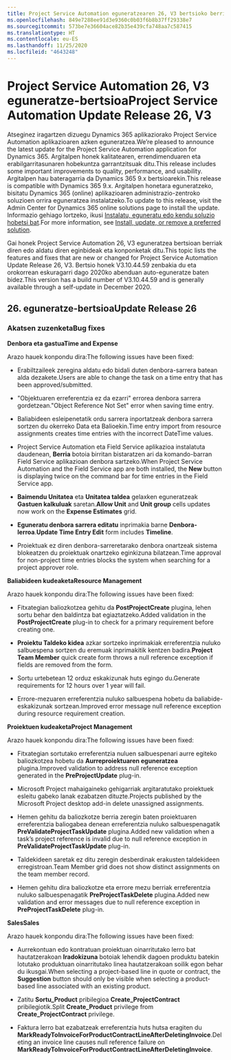 ```yaml
---
title: Project Service Automation eguneratzearen 26, V3 bertsioko berrikuntzak edo aldaketak
ms.openlocfilehash: 849e7288ee91d3e9360c0b03f6b8b37ff29338e7
ms.sourcegitcommit: 573be7e36604ace82b35e439cfa748aa7c587415
ms.translationtype: HT
ms.contentlocale: eu-ES
ms.lasthandoff: 11/25/2020
ms.locfileid: "4643248"
---
```

<a name="project-service-automation-update-release-26-v3"></a><span data-ttu-id="44fa0-102">Project Service Automation 26, V3 eguneratze-bertsioa</span><span class="sxs-lookup"><span data-stu-id="44fa0-102">Project Service Automation Update Release 26, V3</span></span>
================================================

<span data-ttu-id="44fa0-103">Atseginez iragartzen dizuegu Dynamics 365 aplikaziorako Project Service Automation aplikazioaren azken eguneratzea.</span><span class="sxs-lookup"><span data-stu-id="44fa0-103">We’re pleased to announce the latest update for the Project Service Automation application for Dynamics 365.</span></span> <span data-ttu-id="44fa0-104">Argitalpen honek kalitatearen, errendimenduaren eta erabilgarritasunaren hobekuntza garrantzitsuak ditu.</span><span class="sxs-lookup"><span data-stu-id="44fa0-104">This release includes some important improvements to quality, performance, and usability.</span></span> <span data-ttu-id="44fa0-105">Argitalpen hau bateragarria da Dynamics 365 9.x bertsioarekin.</span><span class="sxs-lookup"><span data-stu-id="44fa0-105">This release is compatible with Dynamics 365 9.x.</span></span> <span data-ttu-id="44fa0-106">Argitalpen honetara eguneratzeko, bisitatu Dynamics 365 (online) aplikazioaren administrazio-zentroko soluzioen orrira eguneratzea instalatzeko.</span><span class="sxs-lookup"><span data-stu-id="44fa0-106">To update to this release, visit the Admin Center for Dynamics 365 online solutions page to install the update.</span></span> <span data-ttu-id="44fa0-107">Informazio gehiago lortzeko, ikusi [Instalatu, eguneratu edo kendu soluzio hobetsi bat](https://docs.microsoft.com/power-platform/admin/install-remove-preferred-solution).</span><span class="sxs-lookup"><span data-stu-id="44fa0-107">For more information, see [Install, update, or remove a preferred solution](https://docs.microsoft.com/power-platform/admin/install-remove-preferred-solution).</span></span>

<span data-ttu-id="44fa0-108">Gai honek Project Service Automation 26, V3 eguneratzea bertsioan berriak diren edo aldatu diren eginbideak eta konponketak ditu.</span><span class="sxs-lookup"><span data-stu-id="44fa0-108">This topic lists the features and fixes that are new or changed for Project Service Automation Update Release 26, V3.</span></span> <span data-ttu-id="44fa0-109">Bertsio honek V3.10.44.59 zenbakia du eta orokorrean eskuragarri dago 2020ko abenduan auto-eguneratze baten bidez.</span><span class="sxs-lookup"><span data-stu-id="44fa0-109">This version has a build number of V3.10.44.59 and is generally available through a self-update in December 2020.</span></span>

<a name="update-release-26"></a><span data-ttu-id="44fa0-110">26. eguneratze-bertsioa</span><span class="sxs-lookup"><span data-stu-id="44fa0-110">Update Release 26</span></span>
-----------------

### <a name="bug-fixes"></a><span data-ttu-id="44fa0-111">Akatsen zuzenketa</span><span class="sxs-lookup"><span data-stu-id="44fa0-111">Bug fixes</span></span>

<span data-ttu-id="44fa0-112">**Denbora eta gastua**</span><span class="sxs-lookup"><span data-stu-id="44fa0-112">**Time and Expense**</span></span>

<span data-ttu-id="44fa0-113">Arazo hauek konpondu dira:</span><span class="sxs-lookup"><span data-stu-id="44fa0-113">The following issues have been fixed:</span></span>

-   <span data-ttu-id="44fa0-114">Erabiltzaileek zeregina aldatu edo bidali duten denbora-sarrera batean alda dezakete.</span><span class="sxs-lookup"><span data-stu-id="44fa0-114">Users are able to change the task on a time entry that has been approved/submitted.</span></span>

-   <span data-ttu-id="44fa0-115">"Objektuaren erreferentzia ez da ezarri" errorea denbora sarrera gordetzean.</span><span class="sxs-lookup"><span data-stu-id="44fa0-115">"Object Reference Not Set" error when saving time entry.</span></span>

-   <span data-ttu-id="44fa0-116">Baliabideen esleipenetatik ordu sarrera inportatzeak denbora sarrera sortzen du okerreko Data eta Balioekin.</span><span class="sxs-lookup"><span data-stu-id="44fa0-116">Time entry import from resource assignments creates time entries with the incorrect DateTime values.</span></span>

-   <span data-ttu-id="44fa0-117">Project Service Automation eta Field Service aplikazioa instalatuta daudenean, **Berria** botoia birritan bistaratzen ari da komando-barran Field Service aplikazioan denbora sartzeko.</span><span class="sxs-lookup"><span data-stu-id="44fa0-117">When Project Service Automation and the Field Service app are both installed, the **New** button is displaying twice on the command bar for time entries in the Field Service app.</span></span>

-   <span data-ttu-id="44fa0-118">**Baimendu Unitatea** eta **Unitatea taldea** gelaxken eguneratzeak **Gastuen kalkuluak** saretan.</span><span class="sxs-lookup"><span data-stu-id="44fa0-118">**Allow Unit** and **Unit group** cells updates now work on the **Expense Estimates** grid.</span></span>

-   <span data-ttu-id="44fa0-119">**Eguneratu denbora sarrera editatu** inprimakia barne **Denbora-lerroa**.</span><span class="sxs-lookup"><span data-stu-id="44fa0-119">**Update Time Entry Edit** form includes **Timeline**.</span></span>

-   <span data-ttu-id="44fa0-120">Proiektuak ez diren denbora-sarreretarako denbora onartzeak sistema blokeatzen du proiektuak onartzeko eginkizuna bilatzean.</span><span class="sxs-lookup"><span data-stu-id="44fa0-120">Time approval for non-project time entries blocks the system when searching for a project approver role.</span></span>

<span data-ttu-id="44fa0-121">**Baliabideen kudeaketa**</span><span class="sxs-lookup"><span data-stu-id="44fa0-121">**Resource Management**</span></span>

<span data-ttu-id="44fa0-122">Arazo hauek konpondu dira:</span><span class="sxs-lookup"><span data-stu-id="44fa0-122">The following issues have been fixed:</span></span>

-   <span data-ttu-id="44fa0-123">Fitxategian baliozkotzea gehitu da **PostProjectCreate** plugina, lehen sortu behar den baldintza bat egiaztatzeko.</span><span class="sxs-lookup"><span data-stu-id="44fa0-123">Added validation in the **PostProjectCreate** plug-in to check for a primary requirement before creating one.</span></span>

-   <span data-ttu-id="44fa0-124">**Proiektu Taldeko kidea** azkar sortzeko inprimakiak erreferentzia nuluko salbuespena sortzen du eremuak inprimakitik kentzen badira.</span><span class="sxs-lookup"><span data-stu-id="44fa0-124">**Project Team Member** quick create form throws a null reference exception if fields are removed from the form.</span></span>

-   <span data-ttu-id="44fa0-125">Sortu urtebetean 12 orduz eskakizunak huts egingo du.</span><span class="sxs-lookup"><span data-stu-id="44fa0-125">Generate requirements for 12 hours over 1 year will fail.</span></span>

-   <span data-ttu-id="44fa0-126">Errore-mezuaren erreferentzia nuluko salbuespena hobetu da baliabide-eskakizunak sortzean.</span><span class="sxs-lookup"><span data-stu-id="44fa0-126">Improved error message null reference exception during resource requirement creation.</span></span>

<span data-ttu-id="44fa0-127">**Proiektuen kudeaketa**</span><span class="sxs-lookup"><span data-stu-id="44fa0-127">**Project Management**</span></span>

<span data-ttu-id="44fa0-128">Arazo hauek konpondu dira:</span><span class="sxs-lookup"><span data-stu-id="44fa0-128">The following issues have been fixed:</span></span>

-   <span data-ttu-id="44fa0-129">Fitxategian sortutako erreferentzia nuluen salbuespenari aurre egiteko baliozkotzea hobetu da **Aurreproiektuaren eguneratzea** plugina.</span><span class="sxs-lookup"><span data-stu-id="44fa0-129">Improved validation to address null reference exception generated in the **PreProjectUpdate** plug-in.</span></span>

-   <span data-ttu-id="44fa0-130">Microsoft Project mahaigaineko gehigarriak argitaratutako proiektuek esleitu gabeko lanak ezabatzen dituzte.</span><span class="sxs-lookup"><span data-stu-id="44fa0-130">Projects published by the Microsoft Project desktop add-in delete unassigned assignments.</span></span>

-   <span data-ttu-id="44fa0-131">Hemen gehitu da baliozkotze berria zeregin baten proiektuaren erreferentzia baliogabea denean erreferentzia nuluko salbuespenagatik **PreValidateProjectTaskUpdate** plugina.</span><span class="sxs-lookup"><span data-stu-id="44fa0-131">Added new validation when a task’s project reference is invalid due to null reference exception in **PreValidateProjectTaskUpdate** plug-in.</span></span>

-   <span data-ttu-id="44fa0-132">Taldekideen saretak ez ditu zeregin desberdinak erakusten taldekideen erregistroan.</span><span class="sxs-lookup"><span data-stu-id="44fa0-132">Team Member grid does not show distinct assignments on the team member record.</span></span>

-   <span data-ttu-id="44fa0-133">Hemen gehitu dira baliozkotze eta errore mezu berriak erreferentzia nuluko salbuespenagatik **PreProjectTaskDelete** plugina.</span><span class="sxs-lookup"><span data-stu-id="44fa0-133">Added new validation and error messages due to null reference exception in **PreProjectTaskDelete** plug-in.</span></span>

<span data-ttu-id="44fa0-134">**Sales**</span><span class="sxs-lookup"><span data-stu-id="44fa0-134">**Sales**</span></span>

<span data-ttu-id="44fa0-135">Arazo hauek konpondu dira:</span><span class="sxs-lookup"><span data-stu-id="44fa0-135">The following issues have been fixed:</span></span>

-   <span data-ttu-id="44fa0-136">Aurrekontuan edo kontratuan proiektuan oinarritutako lerro bat hautatzerakoan **Iradokizuna** botoiak lehendik dagoen produktu batekin lotutako produktuan oinarritutako linea hautatzerakoan soilik egon behar du ikusgai.</span><span class="sxs-lookup"><span data-stu-id="44fa0-136">When selecting a project-based line in quote or contract, the **Suggestion** button should only be visible when selecting a product-based line associated with an existing product.</span></span>

-   <span data-ttu-id="44fa0-137">Zatitu **Sortu_Product** pribilegioa **Create_ProjectContract** pribilegiotik.</span><span class="sxs-lookup"><span data-stu-id="44fa0-137">Split **Create_Product** privilege from **Create_ProjectContract** privilege.</span></span>

-   <span data-ttu-id="44fa0-138">Faktura lerro bat ezabatzeak erreferentzia huts hutsa eragiten du **MarkReadyToInvoiceForProductContractLineAfterDeletingInvoice**.</span><span class="sxs-lookup"><span data-stu-id="44fa0-138">Deleting an invoice line causes null reference failure on **MarkReadyToInvoiceForProductContractLineAfterDeletingInvoice**.</span></span>
